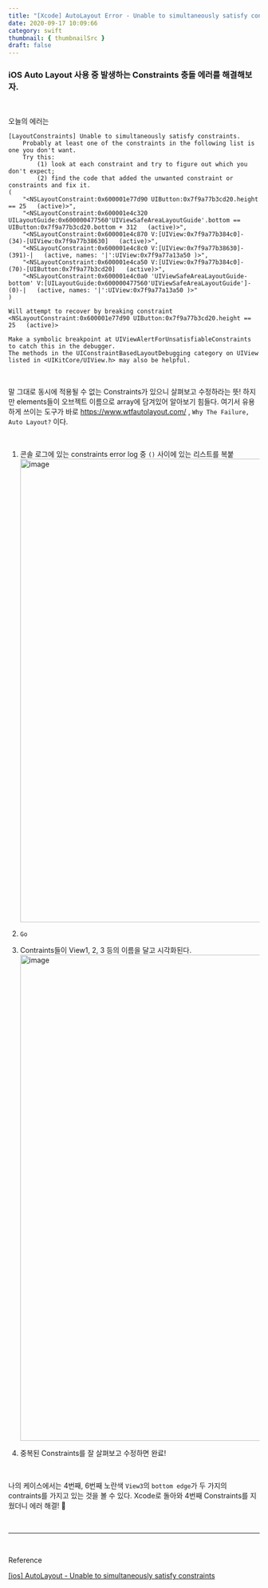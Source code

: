 ```yaml
---
title: "[Xcode] AutoLayout Error - Unable to simultaneously satisfy constraints"
date: 2020-09-17 10:09:66
category: swift
thumbnail: { thumbnailSrc }
draft: false
---
```


### iOS Auto Layout 사용 중 발생하는 Constraints 충돌 에러를 해결해보자.

<br>

오늘의 에러는
```shell
[LayoutConstraints] Unable to simultaneously satisfy constraints.
	Probably at least one of the constraints in the following list is one you don't want. 
	Try this: 
		(1) look at each constraint and try to figure out which you don't expect; 
		(2) find the code that added the unwanted constraint or constraints and fix it. 
(
    "<NSLayoutConstraint:0x600001e77d90 UIButton:0x7f9a77b3cd20.height == 25   (active)>",
    "<NSLayoutConstraint:0x600001e4c320 UILayoutGuide:0x600000477560'UIViewSafeAreaLayoutGuide'.bottom == UIButton:0x7f9a77b3cd20.bottom + 312   (active)>",
    "<NSLayoutConstraint:0x600001e4c870 V:[UIView:0x7f9a77b384c0]-(34)-[UIView:0x7f9a77b38630]   (active)>",
    "<NSLayoutConstraint:0x600001e4c8c0 V:[UIView:0x7f9a77b38630]-(391)-|   (active, names: '|':UIView:0x7f9a77a13a50 )>",
    "<NSLayoutConstraint:0x600001e4ca50 V:[UIView:0x7f9a77b384c0]-(70)-[UIButton:0x7f9a77b3cd20]   (active)>",
    "<NSLayoutConstraint:0x600001e4c0a0 'UIViewSafeAreaLayoutGuide-bottom' V:[UILayoutGuide:0x600000477560'UIViewSafeAreaLayoutGuide']-(0)-|   (active, names: '|':UIView:0x7f9a77a13a50 )>"
)

Will attempt to recover by breaking constraint 
<NSLayoutConstraint:0x600001e77d90 UIButton:0x7f9a77b3cd20.height == 25   (active)>

Make a symbolic breakpoint at UIViewAlertForUnsatisfiableConstraints to catch this in the debugger.
The methods in the UIConstraintBasedLayoutDebugging category on UIView listed in <UIKitCore/UIView.h> may also be helpful.
```

<br>

말 그대로 동시에 적용될 수 없는 Constraints가 있으니 살펴보고 수정하라는 뜻!
하지만 elements들이 오브젝트 이름으로 array에 담겨있어 알아보기 힘들다.
여기서 유용하게 쓰이는 도구가 바로 https://www.wtfautolayout.com/ , `Why The Failure, Auto Layout?` 이다.

<br>

1. 콘솔 로그에 있는 constraints error log 중 `()` 사이에 있는 리스트를 복붙
    <img width="927" alt="image" src="https://user-images.githubusercontent.com/45819975/93408137-c4fba900-f8ce-11ea-9167-df816a6e70dd.png">

2. `Go`

3. Contraints들이 View1, 2, 3 등의 이름을 달고 시각화된다.
    <img width="972" alt="image" src="https://user-images.githubusercontent.com/45819975/93408225-fd9b8280-f8ce-11ea-86ba-54436a752227.png">

4. 중복된 Constraints를 잘 살펴보고 수정하면 완료!

<br>

나의 케이스에서는 4번째, 6번째 노란색 `View3`의 `bottom edge`가 두 가지의 contraints를 가지고 있는 것을 볼 수 있다.
Xcode로 돌아와 4번째 Constraints를 지웠더니 에러 해결! 🎉

<br>

---

<br>

Reference

[[ios] AutoLayout - Unable to simultaneously satisfy constraints](https://baked-corn.tistory.com/96)

<br>

<br>